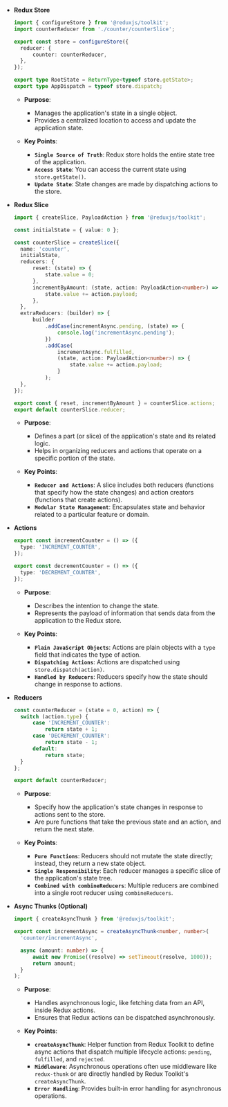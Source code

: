 - **Redux Store**

  ```ts
  import { configureStore } from '@reduxjs/toolkit';
  import counterReducer from './counter/counterSlice';

  export const store = configureStore({
  	reducer: {
  		counter: counterReducer,
  	},
  });

  export type RootState = ReturnType<typeof store.getState>;
  export type AppDispatch = typeof store.dispatch;
  ```

  - **Purpose**:

    - Manages the application's state in a single object.
    - Provides a centralized location to access and update the application state.

  - **Key Points**:
    - **`Single Source of Truth`**: Redux store holds the entire state tree of the application.
    - **`Access State`**: You can access the current state using `store.getState()`.
    - **`Update State`**: State changes are made by dispatching actions to the store.

- **Redux Slice**

  ```ts
  import { createSlice, PayloadAction } from '@reduxjs/toolkit';

  const initialState = { value: 0 };

  const counterSlice = createSlice({
  	name: 'counter',
  	initialState,
  	reducers: {
  		reset: (state) => {
  			state.value = 0;
  		},
  		incrementByAmount: (state, action: PayloadAction<number>) => {
  			state.value += action.payload;
  		},
  	},
  	extraReducers: (builder) => {
  		builder
  			.addCase(incrementAsync.pending, (state) => {
  				console.log('incrementAsync.pending');
  			})
  			.addCase(
  				incrementAsync.fulfilled,
  				(state, action: PayloadAction<number>) => {
  					state.value += action.payload;
  				}
  			);
  	},
  });

  export const { reset, incrementByAmount } = counterSlice.actions;
  export default counterSlice.reducer;
  ```

  - **Purpose**:

    - Defines a part (or slice) of the application's state and its related logic.
    - Helps in organizing reducers and actions that operate on a specific portion of the state.

  - **Key Points**:
    - **`Reducer and Actions`**: A slice includes both reducers (functions that specify how the state changes) and action creators (functions that create actions).
    - **`Modular State Management`**: Encapsulates state and behavior related to a particular feature or domain.

- **Actions**

  ```ts
  export const incrementCounter = () => ({
  	type: 'INCREMENT_COUNTER',
  });

  export const decrementCounter = () => ({
  	type: 'DECREMENT_COUNTER',
  });
  ```

  - **Purpose**:

    - Describes the intention to change the state.
    - Represents the payload of information that sends data from the application to the Redux store.

  - **Key Points**:
    - **`Plain JavaScript Objects`**: Actions are plain objects with a `type` field that indicates the type of action.
    - **`Dispatching Actions`**: Actions are dispatched using `store.dispatch(action)`.
    - **`Handled by Reducers`**: Reducers specify how the state should change in response to actions.

- **Reducers**

  ```ts
  const counterReducer = (state = 0, action) => {
  	switch (action.type) {
  		case 'INCREMENT_COUNTER':
  			return state + 1;
  		case 'DECREMENT_COUNTER':
  			return state - 1;
  		default:
  			return state;
  	}
  };

  export default counterReducer;
  ```

  - **Purpose**:

    - Specify how the application's state changes in response to actions sent to the store.
    - Are pure functions that take the previous state and an action, and return the next state.

  - **Key Points**:
    - **`Pure Functions`**: Reducers should not mutate the state directly; instead, they return a new state object.
    - **`Single Responsibility`**: Each reducer manages a specific slice of the application's state tree.
    - **`Combined with combineReducers`**: Multiple reducers are combined into a single root reducer using `combineReducers`.

- **Async Thunks (Optional)**

  ```ts
  import { createAsyncThunk } from '@reduxjs/toolkit';

  export const incrementAsync = createAsyncThunk<number, number>(
  	'counter/incrementAsync',

  	async (amount: number) => {
  		await new Promise((resolve) => setTimeout(resolve, 1000));
  		return amount;
  	}
  );
  ```

  - **Purpose**:

    - Handles asynchronous logic, like fetching data from an API, inside Redux actions.
    - Ensures that Redux actions can be dispatched asynchronously.

  - **Key Points**:
    - **`createAsyncThunk`**: Helper function from Redux Toolkit to define async actions that dispatch multiple lifecycle actions: `pending`, `fulfilled`, and `rejected`.
    - **`Middleware`**: Asynchronous operations often use middleware like `redux-thunk` or are directly handled by Redux Toolkit's `createAsyncThunk`.
    - **`Error Handling`**: Provides built-in error handling for asynchronous operations.
